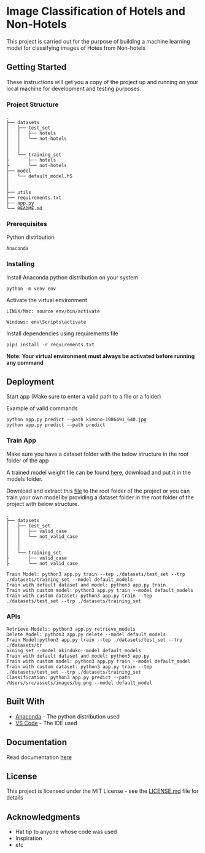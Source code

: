 # Image Classification of Hotels and Non-Hotels

This project is carried out for the purpose of building a machine learning model for classifying images of Hotes from Non-hotels

## Getting Started

These instructions will get you a copy of the project up and running on your local machine for development and testing purposes.

### Project Structure

```
.
├── datasets
│   ├── test_set
│   │   ├── hotels
│   │   └── not-hotels
│   │            
│   │             
│   └── training_set
├       ├── hotels
├       └── not-hotels
├── model
│   └── default_model.h5
│   
│   
├── utils
├── requirements.txt
├── app.py
└── README.md
```

### Prerequisites

Python distribution

```
Anaconda
```

### Installing

Install Anaconda python distribution on your system


```
python -m venv env
```

Activate the virtual environment

```
LINUX/Mac: source env/bin/activate

Windows: env\Scripts\activate
```

Install dependencies using requirements file

```
pip3 install -r requirements.txt
``` 
**Note: Your virtual environment must always be activated before running any command**

## Deployment

Start app (Make sure to enter a valid path to a file or a folder)


Example of valid commands

```
python app.py predict --path kimono-1986491_640.jpg
python app.py predict --path predict
```

### Train App

Make sure you have a dataset folder with the below structure in the root folder of the app

A trained model weight file can be found [here](https://drive.google.com/drive/folders/1rYweIKMNjQiKC-D92BPEcK7CSPd_jDPb?usp=sharing), download and put it in the models folder.

Download and extract this [file](https://drive.google.com/file/d/15ExWHHPnzdqzQDM7ROxBdwohbxa5b_Lx/view?usp=sharing) to the root folder of the project or you can train your own model by providing a dataset folder in the root folder of the project with  below structure.

```
.
├── datasets
│   ├── test_set
│   │   ├── valid_case
│   │   └── not_valid_case
│   │            
│   │             
│   └── training_set
├       ├── valid_case
├       └── not_valid_case
```

```
Train Model: python3 app.py train --tep ./datasets/test_set --trp ./datasets/training_set --model default_models
Train with default dataset and model: python3 app.py train
Train with custom model: python3 app.py train --model default_models
Train with custom dataset: python3 app.py train --tep ./datasets/test_set --trp ./datasets/training_set
```

### APIs

```
Retrieve Models: python3 app.py retrieve_models
Delete Model: python3 app.py delete --model default_models
Train Model:python3 app.py train --tep ./datasets/test_set --trp ./datasets/tr
aining_set --model akinduko--model default_models
Train with default dataset and model: python3 app.py
Train with custom model: python3 app.py train --model default_model
Train with custom dataset: python3 app.py train --tep ./datasets/test_set --trp ./datasets/training_set
Classification: python3 app.py predict --path /Users/src/assets/images/bg.png --model default_model
```

## Built With

* [Anaconda](https://www.anaconda.com/distribution/) - The python distribution used
* [VS Code](https://code.visualstudio.com/) - The IDE used

## Documentation

Read documentation [here](https://docs.google.com/document/d/1rmpzDJTY0VO4IIhxTE0HqCEoa4yUMz3GCE-KlVNshTY/edit?usp=sharing)

## License

This project is licensed under the MIT License - see the [LICENSE.md](LICENSE.md) file for details

## Acknowledgments

* Hat tip to anyone whose code was used
* Inspiration
* etc
